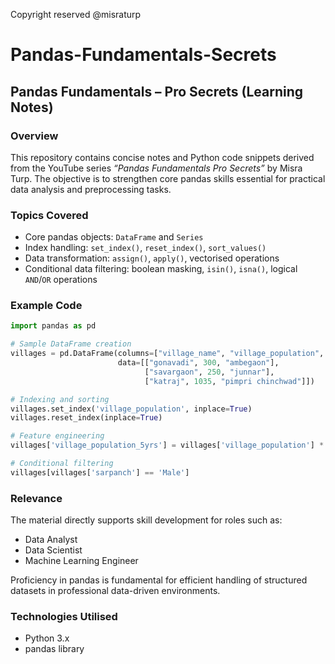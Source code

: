 Copyright reserved @misraturp
# Pandas-Fundamentals-Secrets


## Pandas Fundamentals – Pro Secrets (Learning Notes)

### Overview

This repository contains concise notes and Python code snippets derived from the YouTube series *“Pandas Fundamentals Pro Secrets”* by Misra Turp. The objective is to strengthen core pandas skills essential for practical data analysis and preprocessing tasks.

### Topics Covered

* Core pandas objects: `DataFrame` and `Series`
* Index handling: `set_index()`, `reset_index()`, `sort_values()`
* Data transformation: `assign()`, `apply()`, vectorised operations
* Conditional data filtering: boolean masking, `isin()`, `isna()`, logical `AND`/`OR` operations

### Example Code

```python
import pandas as pd

# Sample DataFrame creation
villages = pd.DataFrame(columns=["village_name", "village_population", "taluka"],
                        data=[["gonavadi", 300, "ambegaon"],
                              ["savargaon", 250, "junnar"],
                              ["katraj", 1035, "pimpri chinchwad"]])

# Indexing and sorting
villages.set_index('village_population', inplace=True)
villages.reset_index(inplace=True)

# Feature engineering
villages['village_population_5yrs'] = villages['village_population'] * 2.5

# Conditional filtering
villages[villages['sarpanch'] == 'Male']
```

### Relevance

The material directly supports skill development for roles such as:

* Data Analyst
* Data Scientist
* Machine Learning Engineer

Proficiency in pandas is fundamental for efficient handling of structured datasets in professional data-driven environments.

### Technologies Utilised

* Python 3.x
* pandas library

